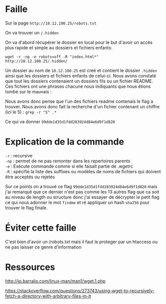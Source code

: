 <h1>Faille</h1>

Sur la page `http://10.12.100.25/robots.txt`

On va trouver un `/.hidden`

On va d'abord récupérer le dossier en local pour le but d'avoir un accès plus rapide et simple au dossiers et fichiers enfants:

`wget -r -np -e robots=off -R "index.html*" http://10.12.100.25/.hidden/`

Un dossier au nom de `10.12.100.25` est créé et contient le dossier `.hidden` ainsi que les dossiers et fichiers enfants de celui-ci.
Nous avons constaté que tout les dossiers contenaient un dossiers fils ou un fichier README.
Ces fichiers ont une phrases chacune nous indiquants que nous étions tombé sur le mauvais :

Nous avons donc pense que l'un des fichiers readme contenais le flag a trouver.
Nous avons donc fait la recherche d'un fichier contenant un chiffre (ici le 5) :
`grep -r "5" .*`

Ce qui va donner `99dde1d35d1fdd283924d84e6d9f1d820`

<h1>Explication de la commande </h1>

`-r` : recursive <br>
`-np` : permet de ne pas remonter dans les repertoires parents <br>
`-e` : Exécute commande comme si elle faisait partie de .wgetrc <br>
`-R` : spécifie la liste des suffixes ou modèles de noms de fichiers qui doivent être acceptés ou rejetés <br>

Sur ce points on a trouvé ce flag `99dde1d35d1fdd283924d84e6d9f1d820` mais j'ai remarqué que ce dernier n'est pas comme les 13 autres flag que ca soit au niveau de length ou structure donc j'ai essayer de décrypter le petit flag ce qui nous adonner le mot `findme` et ré appliquer un hash `sha256` pour trouver le flag finale.

<h1>Éviter cette faille</h1>

C'est bien d'avoir un /robots.txt mais il faut le proteger par un htaccess ou ne pas laisser ce genre d'information


<h1>Ressources</h1>

http://jp.barralis.com/linux-man/man1/wget.1.php

https://stackoverflow.com/questions/273743/using-wget-to-recursively-fetch-a-directory-with-arbitrary-files-in-it